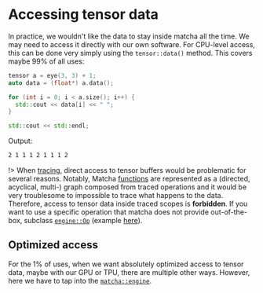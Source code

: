 # Accessing tensor data

In practice, we wouldn't like the data to stay inside matcha all the time.
We may need to access it directly with our own software. For CPU-level 
access, this can be done very simply using the `tensor::data()` method.
This covers maybe 99% of all uses:

```cpp
tensor a = eye(3, 3) + 1;
auto data = (float*) a.data();

for (int i = 0; i < a.size(); i++) {
  std::cout << data[i] << " ";
}

std::cout << std::endl;
```

Output:

```txt
2 1 1 1 2 1 1 1 2 
```

!> When [tracing](tensor/tracing.md), direct access to tensor buffers 
   would be problematic for several reasons. Notably, Matcha 
   [functions](engine/lambda/) are represented as a 
   (directed, acyclical, multi-) graph composed from traced operations 
   and it would be very troublesome to impossible to trace what happens
   to the data.
   Therefore, access to tensor data inside traced scopes is **forbidden**. 
   If you want to use a specific operation that matcha does not provide
   out-of-the-box, subclass [`engine::Op`](engine/op/)
   (example [here](engine/op/example)).


## Optimized access

For the 1% of uses, when we want absolutely optimized access to tensor
data, maybe with our GPU or TPU, there are multiple other ways. However,
here we have to tap into the [`matcha::engine`](engine/).
